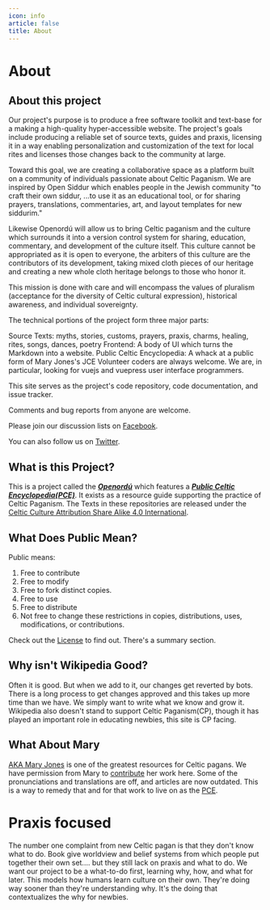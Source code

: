 ```yaml
---
icon: info
article: false
title: About
---
```

# About
## About this project
Our project's purpose is to produce a free software toolkit and text-base for a
making a high-quality hyper-accessible website. The project's goals include
producing a reliable set of source texts, guides and praxis, licensing it in a
way enabling personalization and customization of the text for local rites and
licenses those changes back to the community at large.

Toward this goal, we are creating a collaborative space as a platform built on a
community of individuals passionate about Celtic Paganism. We are inspired by
Open Siddur which enables people in the Jewish community "to craft their own
siddur, ...to use it as an educational tool, or for sharing prayers,
translations, commentaries, art, and layout templates for new siddurim."

Likewise Openordú will allow us to bring Celtic paganism and the culture which
surrounds it into a version control system for sharing, education, commentary,
and development of the culture itself. This culture cannot be appropriated as it
is open to everyone, the arbiters of this culture are the contributors of its
development, taking mixed cloth pieces of our heritage and creating a new whole
cloth heritage belongs to those who honor it.

This mission is done with care and will encompass the values of pluralism
(acceptance for the diversity of Celtic cultural expression), historical
awareness, and individual sovereignty.

The technical portions of the project form three major parts:

Source Texts: myths, stories, customs, prayers, praxis, charms, healing, rites,
songs, dances, poetry Frontend: A body of UI which turns the Markdown into a
website. Public Celtic Encyclopedia: A whack at a public form of Mary Jones's JCE
Volunteer coders are always welcome. We are, in particular, looking for vuejs
and vuepress user interface programmers.

This site serves as the project's code repository, code documentation, and issue
tracker.

Comments and bug reports from anyone are welcome.

Please join our discussion lists on [Facebook](www.facebook.com/groups/openordu/).

You can also follow us on [Twitter](twitter.com/openordu).

## What is this Project?

This is a project called the **_[Openordú](https://www.github.com/openordu/)_**
which features a **_[Public Celtic
Encyclopedia(PCE)](https://www.github.com/openordu/pce)_**. It exists as a
resource guide supporting the practice of Celtic Paganism. The Texts in these
repositories are released under the
[Celtic Culture Attribution Share Alike 4.0 International](/license.md).

## What Does Public Mean?
Public means:
1. Free to contribute
1. Free to modify
1. Free to fork distinct copies.
1. Free to use
1. Free to distribute
1. Not free to change these restrictions in copies, distributions, uses,
   modifications, or contributions.

Check out the [License](/license.md) to find out. There's a summary section.

## Why isn't Wikipedia Good?

Often it is good. But when we add to it, our changes get reverted by bots. There
is a long process to get changes approved and this takes up more time than we
have. We simply want to write what we know and grow it. Wikipedia also doesn't
stand to support Celtic Paganism(CP), though it has played an important role in
educating newbies, this site is CP facing.

## What About Mary

[AKA Mary Jones](http://maryjones.us) is one of the greatest resources for
Celtic pagans. We have permission from Mary to [contribute](/docs/contribute/ )
her work here. Some of the pronunciations and translations are off, and articles
are now outdated. This is a way to remedy that and for that work to live on as
the [PCE](/public-celtic-encyclopedia/).

# Praxis focused
The number one complaint from new Celtic pagan is that they don't know what to
do. Book give worldview and belief systems from which people put together their
own set.... but they still lack on praxis and what to do. We want our project to
be a what-to-do first, learning why, how, and what for later. This models how
humans learn culture on their own. They're doing way sooner than they're
understanding why. It's the doing that contextualizes the why for newbies.